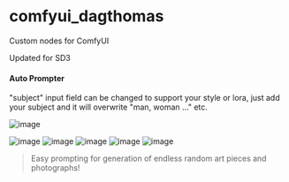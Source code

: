 # comfyui_dagthomas

Custom nodes for ComfyUI

Updated for SD3

#### Auto Prompter

"subject" input field can be changed to support your style or lora, just add your subject and it will overwrite "man, woman ..." etc.

![image](https://github.com/dagthomas/comfyui_dagthomas/assets/4311672/2c6e7418-51a6-465c-8573-36f36300e8a6)

![image](https://github.com/dagthomas/comfyui_dagthomas/assets/4311672/4672e818-1a9a-470c-ae29-1ad5400fd8f7)
![image](https://github.com/dagthomas/comfyui_dagthomas/assets/4311672/c052ad23-68ce-40c3-aa6c-3da8685bc4a6)
![image](https://github.com/dagthomas/comfyui_dagthomas/assets/4311672/906dd79d-ed68-4356-9f8b-f93a5e75877a)
![image](https://github.com/dagthomas/comfyui_dagthomas/assets/4311672/571659ab-4c60-41af-ac62-ca087615a531)
![image](https://github.com/dagthomas/comfyui_dagthomas/assets/4311672/b0b22508-a1d0-45ec-9834-5eabbd67a8a0)


> Easy prompting for generation of endless random art pieces and photographs!
